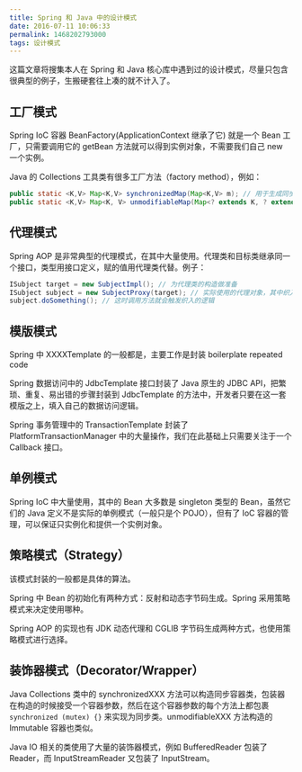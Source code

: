 ```yaml
---
title: Spring 和 Java 中的设计模式
date: 2016-07-11 10:06:33
permalink: 1468202793000
tags: 设计模式
---
```


这篇文章将搜集本人在 Spring 和 Java 核心库中遇到过的设计模式，尽量只包含很典型的例子，生搬硬套往上凑的就不计入了。

## 工厂模式

Spring IoC 容器 BeanFactory(ApplicationContext 继承了它) 就是一个 Bean 工厂，只需要调用它的 getBean 方法就可以得到实例对象，不需要我们自己 new 一个实例。

Java 的 Collections 工具类有很多工厂方法（factory method），例如：

``` Java
public static <K,V> Map<K,V> synchronizedMap(Map<K,V> m); // 用于生成同步的 Map
public static <K,V> Map<K, V> unmodifiableMap(Map<? extends K, ? extends V> m); // 用于生成不可变的 Map
```
<!-- more -->
## 代理模式

Spring AOP 是非常典型的代理模式，在其中大量使用。代理类和目标类继承同一个接口，类型用接口定义，赋的值用代理类代替。例子：

```Java
ISubject target = new SubjectImpl(); // 为代理类的构造做准备
ISubject subject = new SubjectProxy(target); // 实际使用的代理对象，其中织入了 Aspect 逻辑
subject.doSomething(); // 这时调用方法就会触发织入的逻辑
```

## 模版模式

Spring 中 XXXXTemplate 的一般都是，主要工作是封装 boilerplate repeated code

Spring 数据访问中的 JdbcTemplate 接口封装了 Java 原生的 JDBC API，把繁琐、重复、易出错的步骤封装到 JdbcTemplate 的方法中，开发者只要在这一套模版之上，填入自己的数据访问逻辑。

Spring 事务管理中的 TransactionTemplate 封装了 PlatformTransactionManager 中的大量操作，我们在此基础上只需要关注于一个 Callback 接口。

## 单例模式

Spring IoC 中大量使用，其中的 Bean 大多数是 singleton 类型的 Bean，虽然它们的 Java 定义不是实际的单例模式（一般只是个 POJO），但有了 IoC 容器的管理，可以保证只实例化和提供一个实例对象。

## 策略模式（Strategy）

该模式封装的一般都是具体的算法。

Spring 中 Bean 的初始化有两种方式：反射和动态字节码生成。Spring 采用策略模式来决定使用哪种。

Spring AOP 的实现也有 JDK 动态代理和 CGLIB 字节码生成两种方式，也使用策略模式进行选择。

## 装饰器模式（Decorator/Wrapper）

Java Collections 类中的 synchronizedXXX 方法可以构造同步容器类，包装器在构造的时候接受一个容器参数，然后在这个容器参数的每个方法上都包裹 `synchronized (mutex) {}` 来实现为同步类。unmodifiableXXX 方法构造的 Immutable 容器也类似。

Java IO 相关的类使用了大量的装饰器模式，例如 BufferedReader 包装了 Reader，而 InputStreamReader 又包装了 InputStream。